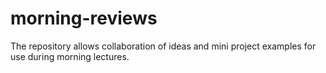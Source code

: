 # morning-reviews

The repository allows collaboration of ideas and mini project examples for use during morning lectures.
